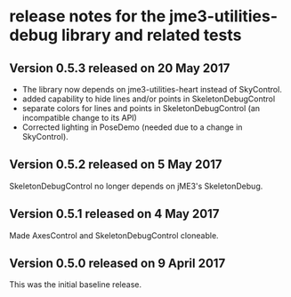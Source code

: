 # release notes for the jme3-utilities-debug library and related tests

## Version 0.5.3 released on 20 May 2017

+ The library now depends on jme3-utilities-heart instead of SkyControl.
+ added capability to hide lines and/or points in SkeletonDebugControl
+ separate colors for lines and points in SkeletonDebugControl (an incompatible
    change to its API)
+ Corrected lighting in PoseDemo (needed due to a change in SkyControl).

## Version 0.5.2 released on 5 May 2017

SkeletonDebugControl no longer depends on jME3's SkeletonDebug.

## Version 0.5.1 released on 4 May 2017

Made AxesControl and SkeletonDebugControl cloneable.

## Version 0.5.0 released on 9 April 2017

This was the initial baseline release.